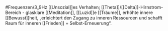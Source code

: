 #Frequenzen/3_9Hz
[[Unsozial]]es Verhalten; [[Theta]]/[[Delta]]-Hirnstrom-Bereich - glasklare [[Meditation]], [[Luzid]]e [[Träume]], erhöhte innere [[Bewusst]]heit, „erleichtert den Zugang zu inneren Ressourcen und schafft Raum für inneren [[Frieden]] + Selbst-Erneuerung“.